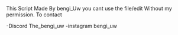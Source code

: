 This Script Made By bengi_Uw you cant use the file/edit Without my permission. To  contact

-Discord The_bengi_uw
-instagram bengi_uw

